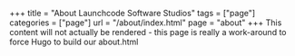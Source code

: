 +++
title = "About Launchcode Software Studios"
tags = ["page"]
categories = ["page"]
url = "/about/index.html"
page = "about"
+++
This content will not actually be rendered - this page is really a work-around to force Hugo to build our about.html